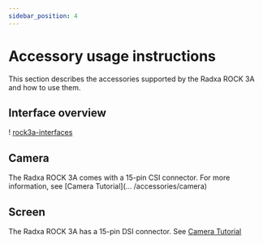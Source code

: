 ```yaml
---
sidebar_position: 4
---
```


# Accessory usage instructions

This section describes the accessories supported by the Radxa ROCK 3A and how to use them.

## Interface overview

! [rock3a-interfaces](/img/rock3/3a/rock3a-system-block-diagram.webp)

## Camera

The Radxa ROCK 3A comes with a 15-pin CSI connector. For more information, see [Camera Tutorial](... /accessories/camera)

## Screen

The Radxa ROCK 3A has a 15-pin DSI connector. See [Camera Tutorial](../accessories/display)
